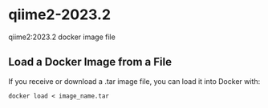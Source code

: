 # qiime2-2023.2
qiime2:2023.2 docker image file


## Load a Docker Image from a File

If you receive or download a .tar image file, you can load it into Docker with:
```
docker load < image_name.tar
```
